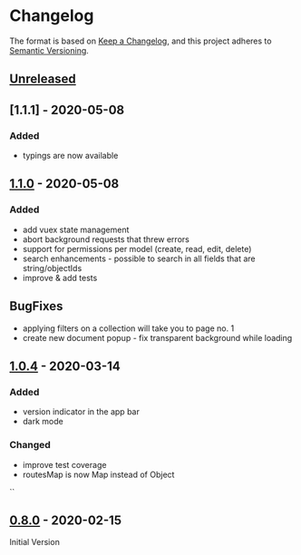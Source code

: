 # Changelog

The format is based on [Keep a Changelog](https://keepachangelog.com/en/1.0.0/),
and this project adheres to [Semantic Versioning](https://semver.org/spec/v2.0.0.html).

## [Unreleased] 

## [1.1.1] - 2020-05-08 

### Added

- typings are now available 

## [1.1.0] - 2020-05-08 

### Added

- add vuex state management
- abort background requests that threw errors
- support for permissions per model (create, read, edit, delete)
- search enhancements - possible to search in all fields that are string/objectIds
- improve & add tests

## BugFixes

- applying filters on a collection will take you to page no. 1
- create new document popup - fix transparent background while loading

## [1.0.4] - 2020-03-14 

### Added

- version indicator in the app bar
- dark mode

### Changed

- improve test coverage
- routesMap is now Map instead of Object

``
## [0.8.0] - 2020-02-15

Initial Version


[unreleased]: https://github.com/slocking/schemaui/compare/master...dev
[1.2.0]: https://github.com/slocking/schemaui/compare/v1.1.0...v1.1.1
[1.1.0]: https://github.com/slocking/schemaui/compare/v1.0.5...v1.1.0
[1.0.4]: https://github.com/slocking/schemaui/compare/v0.8.0...v1.0.4
[0.8.0]: https://github.com/slocking/schemaui/compare/v0.8.0
